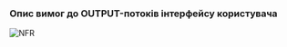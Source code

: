### Опис вимог до OUTPUT-потоків інтерфейсу користувача
![NFR](https://github.com/oleksandrblazhko/ai-213-hrushov/assets/101941157/b624f17c-7600-4f58-b2e2-f5f812aa0d96)
